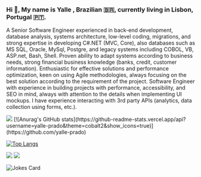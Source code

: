 ### Hi 👋, My name is Yalle , Brazilian 🇧🇷, currently living in Lisbon, Portugal 🇵🇹.

<!--
**yalle-prado/yalle-prado** is a ✨ _special_ ✨ repository because its `README.md` (this file) appears on your GitHub profile.
-->
A Senior Software Engineer experienced in back-end development, database analysis, systems architecture, low-level coding, migrations, and strong expertise in developing C#.NET (MVC, Core), also databases such as MS SQL, Oracle, MySql, Postgre, and legacy systems including COBOL, VB, ASP.net, Bash, Shell.
Proven ability to adapt systems according to business needs, strong financial business knowledge (banks, credit, customer information). Enthusiastic for effective solutions and performance optimization, keen on using Agile methodologies, always focusing on the best solution according to the requirement of the project.
Software Engineer with experience in building projects with performance, accessibility, and SEO in mind, always with attention to the details when implementing UI mockups. I have experience interacting with 3rd party APIs (analytics, data collection using forms, etc.).


<img src="https://github-readme-streak-stats.herokuapp.com/?user=yalle-prado"/> 
[![Anurag's GitHub stats](https://github-readme-stats.vercel.app/api?username=yalle-prado&theme=cobalt2&show_icons=true)](https://github.com/yalle-prado) 

[![Top Langs](https://github-readme-stats.vercel.app/api/top-langs/?username=yalle-prado&theme=cobalt2)](https://github.com/yalle-prado)

[![](https://img.shields.io/badge/linkedin-%230077B5.svg?style=for-the-badge&logo=linkedin)](https://www.linkedin.com/in/yalle-prado/)
[![](https://img.shields.io/badge/Spotify-1ED760?style=for-the-badge&logo=spotify&logoColor=white)](https://open.spotify.com/?flow_ctx=3b8defe8-3f00-473f-a99f-ac9c72889d4a%3A1690324999)


![Jokes Card](https://readme-jokes.vercel.app/api)
